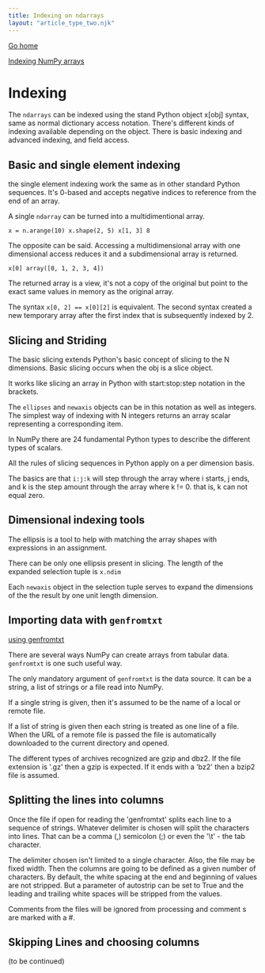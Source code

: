 ```yaml
---
title: Indexing on ndarrays
layout: "article_type_two.njk"
---
```

[Go home](/index.html)

[Indexing NumPy arrays](https://numpy.org/doc/stable/user/basics.indexing.html)

# Indexing 

The `ndarrays` can be indexed using the stand Python object x[obj] syntax, same as normal dictionary access notation. There's different kinds of indexing available depending on the object. There is basic indexing and advanced indexing, and field access.

## Basic and single element indexing

the single element indexing work the same as in other standard Python sequences. It's 0-based and accepts negative indices to reference from the end of an array.

A single `ndarray` can be turned into a multidimentional array.

`
x = n.arange(10)
x.shape(2, 5)
x[1, 3]
8
`

The opposite can be said. Accessing a multidimensional array with one dimensional access reduces it and a subdimensional array is returned.

`
x[0]
array([0, 1, 2, 3, 4])
`

The returned array is a view, it's not a copy of the original but point to the exact same values in memory as the original array.

The syntax `x[0, 2] == x[0][2]` is equivalent. The second syntax created a new temporary array after the first index that is subsequently indexed by 2.

## Slicing and Striding

The basic slicing extends Python's basic concept of slicing to the N dimensions. Basic slicing occurs when the obj is a slice object.

It works like slicing an array in Python with start:stop:step notation in the brackets.

The `ellipses` and `newaxis` objects can be in this notation as well as integers. The simplest way of indexing with N integers returns an array scalar representing a corresponding item.

In NumPy there are 24 fundamental Python types to describe the different types of scalars.

All the rules of slicing sequences in Python apply on a per dimension basis. 

The basics are that `i:j:k` will step through the array where i starts, j ends, and k is the step amount through the array where k != 0. that is, k can not equal zero.

## Dimensional indexing tools

The ellipsis is a tool to help with matching the array shapes with expressions in an assignment.

There can be only one ellipsis present in slicing. The length of the expanded selection tuple is `x.ndim`

Each `newaxis` object in the selection tuple serves to expand the dimensions of the the result by one unit length dimension.

## Importing data with `genfromtxt`

[using genfromtxt](https://numpy.org/doc/stable/user/basics.io.genfromtxt.html#defining-the-input)

There are several ways NumPy can create arrays from tabular data. `genfromtxt` is one such useful way.

The only mandatory argument of `genfromtxt` is the data source. It can be a string, a list of strings or a file read into NumPy.

If a single string is given, then it's assumed to be the name of a local or remote file.

If a list of string is given then each string is treated as one line of a file. When the URL of a remote file is passed the file is automatically downloaded to the current directory and opened.

The different types of archives recognized are gzip and dbz2. If the file extension is '.gz' then a gzip is expected. If it ends with a 'bz2' then a bzip2 file is assumed.

## Splitting the lines into columns

Once the file if open for reading the 'genfromtxt' splits each line to a sequence of strings. Whatever delimiter is chosen will split the characters into lines. That can be a comma (,) semicolon (;) or even the '\t' - the tab character.

The delimiter chosen isn't limited to a single character. Also, the file may be fixed width. Then the columns are going to be defined as a given number of characters. By default, the white spacing at the end and beginning of values are not stripped. But a parameter of autostrip can be set to True and the leading and trailing white spaces will be stripped from the values.

Comments from the files will be ignored from processing and comment s are marked with a #.

## Skipping Lines and choosing columns

(to be continued)



